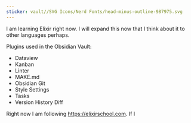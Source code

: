 ```yaml
---
sticker: vault//SVG Icons/Nerd Fonts/head-minus-outline-987975.svg
---
```

I am learning Elixir right now. I will expand this now that I think about it to other languages perhaps. 


Plugins used in the Obsidian Vault: 
- Dataview
- Kanban
- Linter
- MAKE.md
- Obsidian Git
- Style Settings
- Tasks
- Version History Diff

Right now I am following https://elixirschool.com. If I 